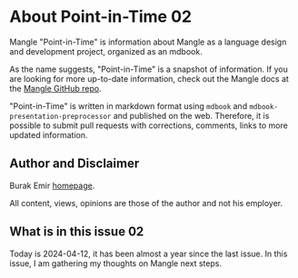 # About Point-in-Time 02

Mangle "Point-in-Time" is information about Mangle as a language design and development project, organized as an mdbook.

As the name suggests, "Point-in-Time" is a snapshot of information. If you are looking for more up-to-date information, check out the Mangle docs at the [Mangle GitHub repo](https://github.com/google/mangle).

"Point-in-Time" is written in markdown format using `mdbook` and `mdbook-presentation-preprocessor` and published on the web. Therefore, it is possible to submit pull requests with corrections, comments, links to more updated information.

## Author and Disclaimer

Burak Emir [homepage](https://burakemir.ch).

All content, views, opinions are those of the author and not his employer.

## What is in this issue 02

Today is 2024-04-12, it has been almost a year since the last issue.
In this issue, I am gathering my thoughts on Mangle next steps.

